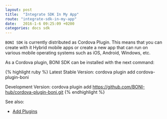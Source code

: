 ```yaml
---
layout: post
title:  "Integrate SDK In My App"
route: "integrate-sdk-in-my-app"
date:   2016-1-6 09:25:09 +0200
categories: docs sdk
---
```

`BONI SDK` is currently distributed as Cordova Plugin. This means that you can create with it Hybrid mobile apps or create a new app that can run on various mobile operating systems such as iOS, Android, Windows, etc.

As a Cordova plugin, BONI SDK can be installed with the next command:

{% highlight ruby %}
Latest Stable Version:
cordova plugin add cordova-plugin-boni

Development Version:
cordova plugin add https://github.com/BONI-hub/cordova-plugin-boni.git
{% endhighlight %}

See also:

* [Add Plugins][add-plugins]


[add-plugins]: https://cordova.apache.org/docs/en/6.x/guide/cli/index.html#add-plugins
